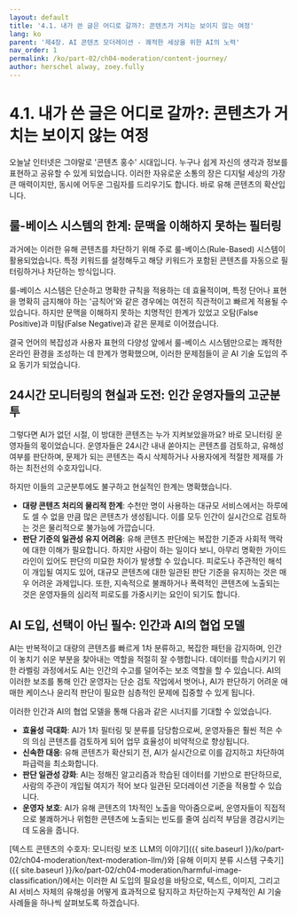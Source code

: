 ```yaml
---
layout: default
title: '4.1. 내가 쓴 글은 어디로 갈까?: 콘텐츠가 거치는 보이지 않는 여정'
lang: ko
parent: '제4장. AI 콘텐츠 모더레이션 - 쾌적한 세상을 위한 AI의 노력'
nav_order: 1
permalink: /ko/part-02/ch04-moderation/content-journey/
author: herschel alway, zoey.fully
---
```


# 4.1. 내가 쓴 글은 어디로 갈까?: 콘텐츠가 거치는 보이지 않는 여정

오늘날 인터넷은 그야말로 '콘텐츠 홍수' 시대입니다. 누구나 쉽게 자신의 생각과 정보를 표현하고 공유할 수 있게 되었습니다. 이러한 자유로운 소통의 장은 디지털 세상의 가장 큰 매력이지만, 동시에 어두운 그림자를 드리우기도 합니다. 바로 유해 콘텐츠의 확산입니다.

## 룰-베이스 시스템의 한계: 문맥을 이해하지 못하는 필터링

과거에는 이러한 유해 콘텐츠를 차단하기 위해 주로 룰-베이스(Rule-Based) 시스템이 활용되었습니다. 특정 키워드를 설정해두고 해당 키워드가 포함된 콘텐츠를 자동으로 필터링하거나 차단하는 방식입니다. 

룰-베이스 시스템은 단순하고 명확한 규칙을 적용하는 데 효율적이며, 특정 단어나 표현을 명확히 금지해야 하는 '금칙어'와 같은 경우에는 여전히 직관적이고 빠르게 적용될 수 있습니다. 하지만 문맥을 이해하지 못하는 치명적인 한계가 있었고 오탐(False Positive)과 미탐(False Negative)과 같은 문제로 이어졌습니다.

결국 언어의 복잡성과 사용자 표현의 다양성 앞에서 룰-베이스 시스템만으로는 쾌적한 온라인 환경을 조성하는 데 한계가 명확했으며, 이러한 문제점들이 곧 AI 기술 도입의 주요 동기가 되었습니다.

## 24시간 모니터링의 현실과 도전: 인간 운영자들의 고군분투

그렇다면 AI가 없던 시절, 이 방대한 콘텐츠는 누가 지켜보았을까요? 바로 모니터링 운영자들의 몫이었습니다. 운영자들은 24시간 내내 쏟아지는 콘텐츠를 검토하고, 유해성 여부를 판단하며, 문제가 되는 콘텐츠는 즉시 삭제하거나 사용자에게 적절한 제재를 가하는 최전선의 수호자입니다.

하지만 이들의 고군분투에도 불구하고 현실적인 한계는 명확했습니다.

- **대량 콘텐츠 처리의 물리적 한계**: 수천만 명이 사용하는 대규모 서비스에서는 하루에도 셀 수 없을 만큼 많은 콘텐츠가 생성됩니다. 이를 모두 인간이 실시간으로 검토하는 것은 물리적으로 불가능에 가깝습니다.
- **판단 기준의 일관성 유지 어려움**: 유해 콘텐츠 판단에는 복잡한 기준과 사회적 맥락에 대한 이해가 필요합니다. 하지만 사람이 하는 일이다 보니, 아무리 명확한 가이드라인이 있어도 판단의 미묘한 차이가 발생할 수 있습니다. 피로도나 주관적인 해석이 개입될 여지도 있어, 대규모 콘텐츠에 대한 일관된 판단 기준을 유지하는 것은 매우 어려운 과제입니다. 또한, 지속적으로 불쾌하거나 폭력적인 콘텐츠에 노출되는 것은 운영자들의 심리적 피로도를 가중시키는 요인이 되기도 합니다.

## AI 도입, 선택이 아닌 필수: 인간과 AI의 협업 모델

AI는 반복적이고 대량의 콘텐츠를 빠르게 1차 분류하고, 복잡한 패턴을 감지하며, 인간이 놓치기 쉬운 부분을 찾아내는 역할을 적절히 잘 수행합니다. 데이터를 학습시키기 위한 라벨링 과정에서도 AI는 인간의 수고를 덜어주는 보조 역할을 할 수 있습니다. AI의 이러한 보조를 통해 인간 운영자는 단순 검토 작업에서 벗어나, AI가 판단하기 어려운 애매한 케이스나 윤리적 판단이 필요한 심층적인 문제에 집중할 수 있게 됩니다.

이러한 인간과 AI의 협업 모델을 통해 다음과 같은 시너지를 기대할 수 있었습니다.

- **효율성 극대화**: AI가 1차 필터링 및 분류를 담당함으로써, 운영자들은 훨씬 적은 수의 의심 콘텐츠를 검토하게 되어 업무 효율성이 비약적으로 향상됩니다.
- **신속한 대응**: 유해 콘텐츠가 확산되기 전, AI가 실시간으로 이를 감지하고 차단하여 파급력을 최소화합니다.
- **판단 일관성 강화**: AI는 정해진 알고리즘과 학습된 데이터를 기반으로 판단하므로, 사람의 주관이 개입될 여지가 적어 보다 일관된 모더레이션 기준을 적용할 수 있습니다.
- **운영자 보호**: AI가 유해 콘텐츠의 1차적인 노출을 막아줌으로써, 운영자들이 직접적으로 불쾌하거나 위험한 콘텐츠에 노출되는 빈도를 줄여 심리적 부담을 경감시키는 데 도움을 줍니다.

[텍스트 콘텐츠의 수호자: 모니터링 보조 LLM의 이야기]({{ site.baseurl }}/ko/part-02/ch04-moderation/text-moderation-llm/)와 [유해 이미지 분류 시스템 구축기]({{ site.baseurl }}/ko/part-02/ch04-moderation/harmful-image-classification/)에서는 이러한 AI 도입의 필요성을 바탕으로, 텍스트, 이미지, 그리고 AI 서비스 자체의 유해성을 어떻게 효과적으로 탐지하고 차단하는지 구체적인 AI 기술 사례들을 하나씩 살펴보도록 하겠습니다.
